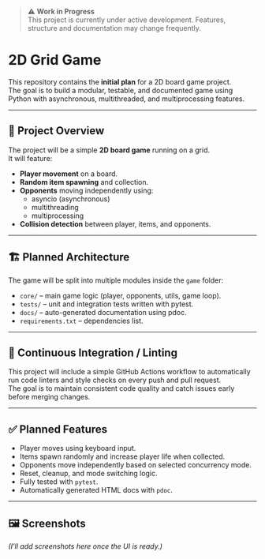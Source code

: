 > ⚠️ **Work in Progress**  
> This project is currently under active development. Features, structure and documentation may change frequently.

# 2D Grid Game  

This repository contains the **initial plan** for a 2D board game project.  
The goal is to build a modular, testable, and documented game using Python with asynchronous, multithreaded, and multiprocessing features.  

---

## 📝 Project Overview  

The project will be a simple **2D board game** running on a grid.  
It will feature:  

- **Player movement** on a board.  
- **Random item spawning** and collection.  
- **Opponents** moving independently using:
  - asyncio (asynchronous)
  - multithreading
  - multiprocessing  
- **Collision detection** between player, items, and opponents.  

---

## 🏗 Planned Architecture  

The game will be split into multiple modules inside the `game` folder:  

- `core/` – main game logic (player, opponents, utils, game loop).  
- `tests/` – unit and integration tests written with pytest.  
- `docs/` – auto-generated documentation using pdoc.  
- `requirements.txt` – dependencies list.  

---

## 🔄 Continuous Integration / Linting  

This project will include a simple GitHub Actions workflow to automatically run code linters and style checks on every push and pull request.  
The goal is to maintain consistent code quality and catch issues early before merging changes.

---

## ✅ Planned Features  

- Player moves using keyboard input.  
- Items spawn randomly and increase player life when collected.  
- Opponents move independently based on selected concurrency mode.  
- Reset, cleanup, and mode switching logic.  
- Fully tested with `pytest`.  
- Automatically generated HTML docs with `pdoc`.  

---

## 🖼 Screenshots  

*(I’ll add screenshots here once the UI is ready.)*  

